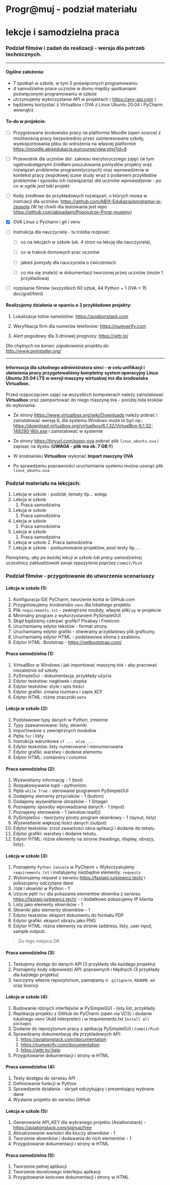 # Progr@muj - podział materiału

# lekcje i samodzielna praca

### Podział filmów i zadań do realizacji - wersja dla potrzeb technicznych.

---

#### Ogólne założenia:

- 7 spotkań w szkole, w tym 5 poświęconych programowaniu
- 4 samodzielne prace uczniów w domu między spotkaniami poświęconymi programowaniu w szkole
- utrzymujemy wykorzystanie API w projektach ( https://any-api.com )
- będziemy korzystać z Virtualbox i OVA z Linux Ubuntu 20.04 i PyCharm wewnątrz

#### To-do w projekcie:

- [ ] Przygotowane środowisko pracy na platformie Moodle (open source) z możliwością pracy bezpośrednio przez zainteresowane szkoły, wyeksportowania pliku do wdrożenia na własnej platformie https://moodle.abixedukacja.eu/course/view.php?id=8

- [ ] Przewodnik dla uczniów dot. zakresu merytorycznego zajęć (w tym ogólnodostępnymi źródłami poszukiwania pomysłów projekty oraz  rozwiązań problemów programistycznych) oraz wprowadzenia w kontekst pracy zespołowej (case study wraz z podaniem przykładów problemów i sposobu ich rozwiązania) *dla uczniów wprowadzenie - po co w ogóle jest taki projekt*  

- [ ] Kody źródłowe do przykładowych rozwiązań, o których mowa w instrukcji dla uczniów: https://github.com/ABIX-Edukacja/programuj-w-zespole (W tej chwili dla testowania jest repo https://github.com/abixadamj/Popojutrze-Progr-mujemy)

- [x] OVA Linux z Pycharm i git i venv

- [ ] Instrukcja dla nauczyciela - tu trzeba rozpisać:
  
  - [ ] co na lekcjach w szkole (ok. 4 stron na lekcję dla nauczyciela),
  
  - [ ] co w trakcie domowych prac uczniów
  
  - [ ] jakieś pomysły dla nauczyciela o ćwiczeniach
  
  - [ ] co ma się znaleźć w dokumentacji tworzonej przez uczniów (może 1 przykładowa)

- [ ] rozpisanie filmów (wszystkich 60 sztuk, 44 Python + 1 OVA + 15 doc/graf/html)

#### Realizujemy działania w oparciu o 3 przykładowe projekty:

1. Lokalizacje lotów samolotów: https://aviationstack.com

2. Weryfikacja firm dla numerów telefonów: https://numverify.com

3. Alert pogodowy dla 3 dniowej prognozy: https://wttr.in/

*Dla chętnych na koniec zapakowanie projektu do http://www.pyinstaller.org/*

---

#### Informacja dla szkolnego administratora sieci - w celu unifikacji i ułatwienia pracy przygotowaliśmy kompletny system operacyjny Linux Ubuntu 20.04 LTS w wersji maszyny wirtualnej `OVA` dla środowiska Virtualbox.

Przed rozpoczęciem zajęć na wszystkich komputerach należy zainstalować **Virtualbox** oraz zaimportować do niego maszynę `OVA` - poniżej lista kroków do wykonania:

- Ze strony https://www.virtualbox.org/wiki/Downloads należy pobrać i zainstalować wersję 6, dla systemu Windows może to być np.:  https://download.virtualbox.org/virtualbox/6.1.32/VirtualBox-6.1.32-149290-Win.exe i zainstalować w systemie

- Ze strony https://tinyurl.com/popo-ova pobrać plik `linux_ubuntu.ova` i zapisać na dysku (**UWAGA - plik ma ok. 7 GB !!**)

- W środowisku **Virtualbox** wykonać **Import maszyny OVA**

- Po sprawdzeniu poprawności uruchamiania systemu można usunąć plik `linux_ubuntu.ova`

### Podział materiału na lekcjach:

1. Lekcja w szkole - podział, tematy itp... wstęp
2. Lekcja w szkole 
   1. Praca samodzielna
3. Lekcja w szkole
   1. Praca samodzielna
4. Lekcja w szkole
   1. Praca samodzielna
5. Lekcja w szkole
   1. Praca samodzielna
6. Lekcja w szkole
   2. Praca samodzielna      
7. Lekcja w szkole - podsumowanie projektów, post-testy itp....

*Pamiętamy, aby po każdej lekcji w szkole lub pracy samodzielnej uczestnicy zaktualizowali swoje repozytoria poprzez `Commit/Push`*

### Podział filmów - przygotowanie do utworzenia scenariuszy

#### Lekcja w szkole (1):

1. Konfiguracja IDE PyCharm, tworzenie konta w GitHub.com
2. Przygotowujemy środowisko `venv` dla lokalnego projektu
3. Plik `requirements.txt` - zewnętrzne moduły, własne pliki `py` w projekcie 
4. Minimalny program z wykorzystaniem PySimpleGUI
5. Skąd będziemy czerpać grafiki? Pixabay i Freeicon.
6. Uruchamiamy edytor tekstów - format strony.
7. Uruchamiamy edytor grafiki - otwieramy przykładowy plik graficzny.
8. Uruchamiamy edytor HTML - podstawowa strona z szablonu.
9. Edytor HTML: Bootstrap - https://getbootstrap.com/ 

#### Praca samodzielna (1):

1. VirtualBox w Windows i jak importować maszynę `OVA` - aby pracować niezależnie od szkoły
2. PySimpleGui - dokumentacja, przykłady użycia
3. Edytor teskstów: nagłówek i stopka
4. Edytor teskstów: style i spis treści
5. Edytor grafiki: zmiana rozmiaru i zapis XCF
6. Edytor HTML:  różne znaczniki `meta` 

#### Lekcja w szkole (2):

1. Podstawowe typy danych w Python, zmienne 
2. Typy zaawansowane: listy, słowniki 
3. Importowanie z zewnętrznych modułów 
4. Pętla `for` i listy
5. Instrukcja warunkowa `if ... else ...` 
6. Edytor teskstów: listy numerowane i nienumerowane 
7. Edytor grafiki: warstwy i dodanie elementu
8. Edytor HTML: containers i columns


#### Praca samodzielna (2):

1. Wyświetlamy informację - 1 (text)
2. Rozpakowywanie tupli - pythonizm.
3. Pętla `while True` - sterowanie programem PySimpleGUI
4. Dodajemy elementy przycisków - 1 (button)
5. Dodajemy wyświetlanie obrazków - 1 (Image)
6. Poznajemy sposoby wprowadzania danych - 1 (input)
7. Poznajemy sterowanie - 1 (window.read())
8. PySimpleGui - tworzymy prosty program okienkowy - 1 (layout, listy)
9. Wyświetlanie większej ilości danych (output)
10. Edytor teskstów: zrzut zawartości okna aplikacji i dodanie do tekstu
11. Edytor grafiki: warstwy i dodanie tekstu. 
12. Edytor HTML: różne elementy na stronie (headings, display, obrazy, listy).


#### Lekcja w szkole (3):

1. Poznajemy `Python Console` w PyCharm + Wykorzystujemy `requirements.txt` i instalujemy niezbędne elementy: `requests` 
2. Wykonujemy request z serwisu https://fastapi.jurkiewicz.tech/ i pokazujemy odczytane dane
3. `JSON` i słowniki w Python - 1
4. Użycie pętli `for` dla pokazania elementów słownika z serwisu https://fastapi.jurkiewicz.tech/ - i dodatkowo pokazujemy IP klienta
5. Listy jako elementy słowników - 1
6. Słowniki jako elementy słowników - 1
7. Edytor teskstów: eksport dokumentu do formatu PDF
8. Edytor grafiki: eksport obrazu jako PNG 
9. Edytor HTML: różne elementy na stronie (address, listy, user input, sample output). 

>Do tego miejsca OK

#### Praca samodzielna (3):

1. Testujemy dostęp do danych API (3 przykłady dla każdego projektu)
2. Poznajemy kody odpowiedzi API: poprawnych i błędnych (3 przykłady dla każdego projektu)
3. tworzymy własne repozytorium, pamiętamy o `.gitignore`, `README.md` oraz licencji

#### Lekcja w szkole (4):

1. Budowanie różnych interfejsów w PySimpleGUI - listy list, przykłady.
2. Replikacja projektu z GitHub do PyCharm (open via VCS) i dodanie lokalnego venv (Add interpreter) i w requirements.txt `Install all packages`
3. Dodanie do repozytorium pracy z aplikacją PySimpleGUI i `Commit/Push`
4. Sprawdzamy dokumentację dla przykładowych API:
   1. https://aviationstack.com/documentation
   2. https://numverify.com/documentation
   3. https://wttr.in/:help
5. Przygotowanie dokumentacji i strony w HTML


#### Praca samodzielna (4):

1. Testy dostępu do serwisu API
2. Definiowanie funkcji w Python
3. Sprawdzenie działania - skrypt odczytujący i prezentujący wybrane dane
4. Wysłanie projektu do serwisu GitHub

#### Lekcja w szkole (5):

1. Generowanie API_KEY  dla wybranego projektu (Aviationstack) - https://aviationstack.com/signup/free
2. Aktualizowanie wartości dla kluczy słowników - 1
3. Tworzenie słowników i dodawania do nich elementów - 1
4. Przygotowanie dokumentacji i strony w HTML

#### Praca samodzielna (5):

1. Tworzenie pełnej aplikacji
2. Tworzenie docelowego interfejsu aplikacji
3. Przygotowanie końcowe dokumentacji i strony w HTML
